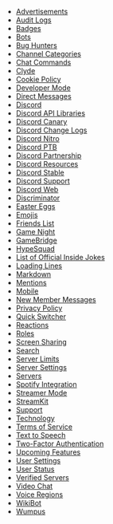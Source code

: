 * [Advertisements](/adverts) <!--advertisements;adverts-->
* [Audit Logs](/audit-logs) <!--audit log;auditlog;auditlogs;moderation logs;mod logs-->
* [Badges](/badges) <!--badges;badge-->
* [Bots](/bots) <!--bot;discord bot;discord bots-->
* [Bug Hunters](/bug-hunters)<!--bug hunter;bug hunters;bug-hunter;bug-hunters-->
* [Channel Categories](/channel-categories)<!--channel categories;channel-categories;channel category;channel-category-->
* [Chat Commands](/chat-commands)<!--chat commands;chat command;chat comms;commands;command;comms-->
* [Clyde](/clyde) <!--clyde;bot-->
* [Cookie Policy](/cookies)<!--cookies;cookie policy-->
* [Developer Mode](/developer-mode) <!--dev mode;dev-mode;developer-->
* [Direct Messages](/direct-messages)<!--direct messages;direct message;dm;dms-->
* [Discord](/discord)<!--discord-->
* [Discord API Libraries](/bots#libraries) <!--api;libraries;dapi-->
* [Discord Canary](/canary) <!--alpha;dcanary;canary-->
* [Discord Change Logs](/changelog) <!--changelog;change log-->
* [Discord Nitro](/nitro) <!--zoom;turbo;nitro;fast;premium;gold;payment-->
* [Discord PTB](/ptb) <!--ptb;dptb;public test build;beta-->
* [Discord Partnership](/partner) <!--partner;partnership;partnered;vip-->
* [Discord Resources](/resources) <!--resources;dresources-->
* [Discord Stable](/stable) <!--stable;dstable;download-->
* [Discord Support](/discord-support)<!--discord support;support;dsupport-->
* [Discord Web](/web) <!--web;browser;web version-->
* [Discriminator](/discriminator) <!--discrim;discriminator;discordtag-->
* [Easter Eggs](/easter-eggs) <!--easter;eastereggs;konami;easteregg;easter egg-->
* [Emojis](/emoji) <!--emote;emotes;emojis;emoticons;emoticon;smileys-->
* [Friends List](/friends-list)<!--friends list;friend list-->
* [Game Night](/gamenight) <!--twitch;stream;vlog;game night-->
* [GameBridge](/gamebridge)<!--gamebridge;sdk-->
* [HypeSquad](/hypesquad) <!--hypesquad;hype squad-->
* [List of Official Inside Jokes](/list-of-official-inside-jokes)<!--jokes;inside jokes;joke;inside joke;official;official joke;official jokes;official inside jokes;official inside joke-->
* [Loading Lines](/loading-lines)<!--loading lines;loading line;loading-->
* [Markdown](/markdown)<!--markdown-->
* [Mentions](/mentions)<!--mentions;mention-->
* [Mobile](/mobile) <!--testflight;android;ios-->
* [New Member Messages](/new-member-messages)<!--new member;welcome;new member message;welcome message;nem member messages;welcome messages-->
* [Privacy Policy](/privacy)<!--privacy policy;privacy;policy-->
* [Quick Switcher](/quick-switcher) <!--quickswitcher;fastswitcher;qs;tayne;TAYNE;T.A.Y.N.E.-->
* [Reactions](/reactions)<!--reactions;reaction-->
* [Roles](/roles)<!--roles;role-->
* [Screen Sharing](/screensharing)<!--screen sharing;screen share-->
* [Search](/search) <!--search;search bar-->
* [Server Limits](/server-limits)<!--server limits;server limit;limits;limit-->
* [Server Settings](/server-settings) <!--ssettings;serversettings-->
* [Servers](/servers)<!--servers;server-->
* [Spotify Integration](/spotify-integration)<!--spotify integration;spotify;integration-->
* [Streamer Mode](/streamermode)<!--streamer mode;streamer;streaming-->
* [StreamKit](/streamkit) <!--stream kit-->
* [Support](/support)<!--support-->
* [Technology](/technology)<!--technology-->
* [Terms of Service](/terms)<!--terms of service;terms;tos-->
* [Text to Speech](/tts)<!--text to speech;text-to-speech;tts-->
* [Two-Factor Authentication](/2-fa)<!--two-factor authentication;2-factor authentication;2-fa-->
* [Upcoming Features](/upcoming-features)<!--upcoming features;upcoming feature;upcoming-->
* [User Settings](/user-settings) <!--usettings;usersettings;user-->
* [User Status](/user-status)<!--user status;status-->
* [Verified Servers](/verified-servers)<!--verified servers;verified server;verified;server;servers-->
* [Video Chat](/video-chat)<!--video chat-->
* [Voice Regions](/voiceregions)<!--voice regions;regions;voice region;region-->
* [WikiBot](/wikibot) <!--wikibot;wiki bot-->
* [Wumpus](/wumpus)<!--wumpus;mascot-->
